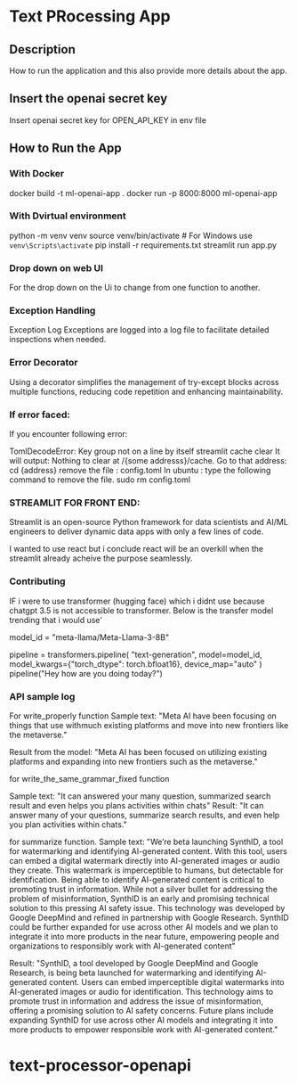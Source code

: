 # Text PRocessing App

## Description
How to run the application and this also provide more details about the app.

## Insert the openai secret key 
Insert openai secret key for OPEN_API_KEY in env file


## How to Run the App

### With Docker

docker build -t ml-openai-app .
docker run -p 8000:8000 ml-openai-app

### With Dvirtual environment
python -m venv venv
source venv/bin/activate  # For Windows use `venv\Scripts\activate`
pip install -r requirements.txt
streamlit run app.py

### Drop down on web UI
For the drop down on the Ui to change from one function to another.


###  Exception Handling
Exception Log
Exceptions are logged into a log file to facilitate detailed inspections when needed.

### Error Decorator
Using a decorator simplifies the management of try-except blocks across multiple functions, reducing code repetition and enhancing maintainability.


### If error faced: 
If you encounter following error: 

TomlDecodeError: Key group not on a line by itself
streamlit cache clear
It will output: 
Nothing to clear at /{some addresss}/cache.
Go to that address: 
cd {address}
remove the file : config.toml
In ubuntu : type the following command to remove the file. 
sudo rm config.toml 



### STREAMLIT FOR FRONT END:
Streamlit is an open-source Python framework for data scientists and AI/ML engineers to deliver dynamic data apps with only a few lines of code. 

I wanted to use react but i conclude react will be an overkill when the streamlit already acheive the purpose seamlessly.

### Contributing
IF i were to use transformer (hugging face) which i didnt use because chatgpt 3.5 is not accessible to transformer. Below is the transfer model trending that i would use'
 

model_id = "meta-llama/Meta-Llama-3-8B"

pipeline = transformers.pipeline(
    "text-generation", model=model_id, model_kwargs={"torch_dtype": torch.bfloat16}, device_map="auto"
)
pipeline("Hey how are you doing today?")



<!-- API log -->
### API sample log
For write_properly function
Sample text: "Meta AI have been focusing on things that use withmuch existing platforms and move into new frontiers like the metaverse."

Result from the model: "Meta AI has been focused on utilizing existing platforms and expanding into new frontiers such as the metaverse."

for write_the_same_grammar_fixed function

Sample text: "It can answered your many question, summarized search result and even helps you plans activities within chats"
Result: "It can answer many of your questions, summarize search results, and even help you plan activities within chats."

for summarize function.
Sample text: "We’re beta launching SynthID, a tool for watermarking and identifying AI-generated content. With this tool, users can embed a digital watermark directly into AI-generated images or audio they create. This watermark is imperceptible to humans, but detectable for identification.
Being able to identify AI-generated content is critical to promoting trust in information. While not a silver bullet for addressing the problem of misinformation, SynthID is an early and promising technical solution to this pressing AI safety issue.
This technology was developed by Google DeepMind and refined in partnership with Google Research. SynthID could be further expanded for use across other AI models and we plan to integrate it into more products in the near future, empowering people and organizations to responsibly work with AI-generated content"

Result: "SynthID, a tool developed by Google DeepMind and Google Research, is being beta launched for watermarking and identifying AI-generated content. Users can embed imperceptible digital watermarks into AI-generated images or audio for identification. This technology aims to promote trust in information and address the issue of misinformation, offering a promising solution to AI safety concerns. Future plans include expanding SynthID for use across other AI models and integrating it into more products to empower responsible work with AI-generated content."

# text-processor-openapi
